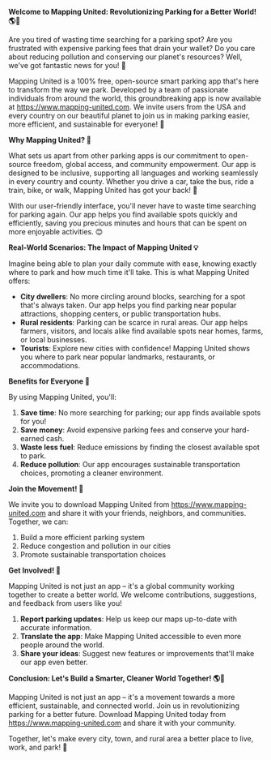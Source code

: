 **Welcome to Mapping United: Revolutionizing Parking for a Better World! 🌎🚗**

Are you tired of wasting time searching for a parking spot? Are you frustrated with expensive parking fees that drain your wallet? Do you care about reducing pollution and conserving our planet's resources? Well, we've got fantastic news for you! 🤩

Mapping United is a 100% free, open-source smart parking app that's here to transform the way we park. Developed by a team of passionate individuals from around the world, this groundbreaking app is now available at https://www.mapping-united.com. We invite users from the USA and every country on our beautiful planet to join us in making parking easier, more efficient, and sustainable for everyone! 🌟

**Why Mapping United? 🤔**

What sets us apart from other parking apps is our commitment to open-source freedom, global access, and community empowerment. Our app is designed to be inclusive, supporting all languages and working seamlessly in every country and county. Whether you drive a car, take the bus, ride a train, bike, or walk, Mapping United has got your back! 🙌

With our user-friendly interface, you'll never have to waste time searching for parking again. Our app helps you find available spots quickly and efficiently, saving you precious minutes and hours that can be spent on more enjoyable activities. 😊

**Real-World Scenarios: The Impact of Mapping United 💡**

Imagine being able to plan your daily commute with ease, knowing exactly where to park and how much time it'll take. This is what Mapping United offers:

*   **City dwellers**: No more circling around blocks, searching for a spot that's always taken. Our app helps you find parking near popular attractions, shopping centers, or public transportation hubs.
*   **Rural residents**: Parking can be scarce in rural areas. Our app helps farmers, visitors, and locals alike find available spots near homes, farms, or local businesses.
*   **Tourists**: Explore new cities with confidence! Mapping United shows you where to park near popular landmarks, restaurants, or accommodations.

**Benefits for Everyone 🌈**

By using Mapping United, you'll:

1.  **Save time**: No more searching for parking; our app finds available spots for you!
2.  **Save money**: Avoid expensive parking fees and conserve your hard-earned cash.
3.  **Waste less fuel**: Reduce emissions by finding the closest available spot to park.
4.  **Reduce pollution**: Our app encourages sustainable transportation choices, promoting a cleaner environment.

**Join the Movement! 🌟**

We invite you to download Mapping United from https://www.mapping-united.com and share it with your friends, neighbors, and communities. Together, we can:

1.  Build a more efficient parking system
2.  Reduce congestion and pollution in our cities
3.  Promote sustainable transportation choices

**Get Involved! 🤝**

Mapping United is not just an app – it's a global community working together to create a better world. We welcome contributions, suggestions, and feedback from users like you!

1.  **Report parking updates**: Help us keep our maps up-to-date with accurate information.
2.  **Translate the app**: Make Mapping United accessible to even more people around the world.
3.  **Share your ideas**: Suggest new features or improvements that'll make our app even better.

**Conclusion: Let's Build a Smarter, Cleaner World Together! 🌎💚**

Mapping United is not just an app – it's a movement towards a more efficient, sustainable, and connected world. Join us in revolutionizing parking for a better future. Download Mapping United today from https://www.mapping-united.com and share it with your community.

Together, let's make every city, town, and rural area a better place to live, work, and park! 🌟